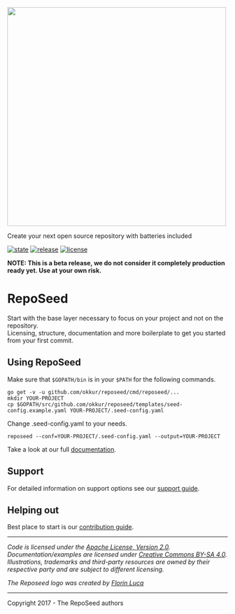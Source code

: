 <img src='https://github.com/okkur/reposeed/blob/master/media/logo.svg' width='500'/>

Create your next open source repository with batteries included

 [![state](https://img.shields.io/badge/state-beta-blue.svg)]() [![release](https://img.shields.io/github/release/okkur/reposeed.svg)](https://github.com/okkur/reposeed/releases) [![license](https://img.shields.io/github/license/okkur/reposeed.svg)](LICENSE)

**NOTE: This is a beta release, we do not consider it completely production ready yet. Use at your own risk.**

# RepoSeed
Start with the base layer necessary to focus on your project and not on the repository.  
Licensing, structure, documentation and more boilerplate to get you started from your first commit.

## Using RepoSeed
Make sure that `$GOPATH/bin` is in your `$PATH` for the following commands.
```
go get -v -u github.com/okkur/reposeed/cmd/reposeed/...
mkdir YOUR-PROJECT
cp $GOPATH/src/github.com/okkur/reposeed/templates/seed-config.example.yaml YOUR-PROJECT/.seed-config.yaml
```  
Change .seed-config.yaml to your needs.
```
reposeed --conf=YOUR-PROJECT/.seed-config.yaml --output=YOUR-PROJECT
```
Take a look at our full [documentation](/docs).

## Support
For detailed information on support options see our [support guide](/SUPPORT.md).

## Helping out
Best place to start is our [contribution guide](/CONTRIBUTING.md).

----

*Code is licensed under the [Apache License, Version 2.0](/LICENSE).*  
*Documentation/examples are licensed under [Creative Commons BY-SA 4.0](/docs/LICENSE).*  
*Illustrations, trademarks and third-party resources are owned by their respective party and are subject to different licensing.*

*The Reposeed logo was created by [Florin Luca](https://99designs.com/profiles/florinluca)*

---

Copyright 2017 - The RepoSeed authors
